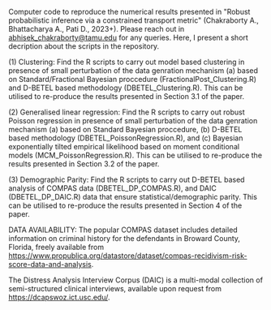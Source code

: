 Computer code  to reproduce the numerical results presented in "Robust probabilistic inference via a constrained transport metric" (Chakraborty A., Bhattacharya A., Pati D., 2023+). Please reach out in abhisek_chakraborty@tamu.edu for any queries. Here, I present a short decription about the scripts in the repository.

(1) Clustering: 
Find the R scripts to carry out model based clustering  in presence of small perturbation of the data genration mechanism  (a) based on Standard/Fractional Bayesian proccedure (FractionalPost_Clustering.R) and D-BETEL based methodology (DBETEL_Clustering.R). This can be utilised to re-produce the results presented in Section 3.1 of the paper.

(2) Generalised linear regression: 
Find the R scripts to carry out robust Poisson regression in presence of small perturbation of the data genration mechanism (a) based on Standard Bayesian proccedure, (b) D-BETEL based methodology (DBETEL_PoissonRegression.R), and (c) Bayesian exponentially tilted empirical likelihood based on moment conditional models (MCM_PoissonRegression.R). This can be utilised to re-produce the results presented in Section 3.2 of the paper.

(3) Demographic Parity:
Find the R scripts to carry out D-BETEL based analysis of COMPAS data (DBETEL_DP_COMPAS.R), and DAIC (DBETEL_DP_DAIC.R) data that ensure statistical/demographic parity. This can be utilised to re-produce the results presented in Section 4 of the paper.

DATA AVAILABILITY:
The popular COMPAS dataset includes detailed information on criminal history for the defendants in Broward County, Florida, freely available from https://www.propublica.org/datastore/dataset/compas-recidivism-risk-score-data-and-analysis. 

The Distress Analysis Interview Corpus (DAIC) is a multi-modal collection of semi-structured clinical interviews, available upon request from https://dcapswoz.ict.usc.edu/.




